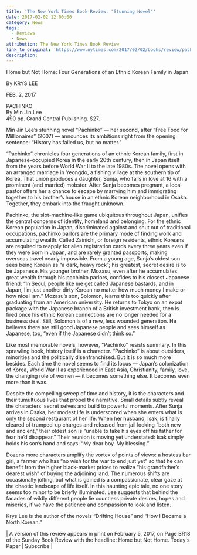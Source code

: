 ```yaml
---
title: 'The New York Times Book Review: "Stunning Novel"'
date: 2017-02-02 12:00:00
category: News
tags:
  - Reviews
  - News
attribution: The New York Times Book Review
link_to_original: 'https://www.nytimes.com/2017/02/02/books/review/pachinko-min-jin-lee.html?_r=0'
description:
---
```



Home but Not Home: Four Generations of an Ethnic Korean Family in Japan

By KRYS LEE

FEB. 2, 2017

PACHINKO
<br>By Min Jin Lee
<br>490 pp. Grand Central Publishing. $27.

Min Jin Lee’s stunning novel “Pachinko” — her second, after “Free Food for Millionaires” (2007) — announces its ambitions right from the opening sentence: “History has failed us, but no matter.”

“Pachinko” chronicles four generations of an ethnic Korean family, first in Japanese-occupied Korea in the early 20th century, then in Japan itself from the years before World War II to the late 1980s. The novel opens with an arranged marriage in Yeongdo, a fishing village at the southern tip of Korea. That union produces a daughter, Sunja, who falls in love at 16 with a prominent (and married) mobster. After Sunja becomes pregnant, a local pastor offers her a chance to escape by marrying him and immigrating together to his brother’s house in an ethnic Korean neighborhood in Osaka. Together, they embark into the fraught unknown.

Pachinko, the slot-machine-like game ubiquitous throughout Japan, unifies the central concerns of identity, homeland and belonging. For the ethnic Korean population in Japan, discriminated against and shut out of traditional occupations, pachinko parlors are the primary mode of finding work and accumulating wealth. Called Zainichi, or foreign residents, ethnic Koreans are required to reapply for alien registration cards every three years even if they were born in Japan, and are rarely granted passports, making overseas travel nearly impossible. From a young age, Sunja’s oldest son sees being Korean as “a dark, heavy rock”; his greatest, secret desire is to be Japanese. His younger brother, Mozasu, even after he accumulates great wealth through his pachinko parlors, confides to his closest Japanese friend: “In Seoul, people like me get called Japanese bastards, and in Japan, I’m just another dirty Korean no matter how much money I make or how nice I am.” Mozasu’s son, Solomon, learns this too quickly after graduating from an American university. He returns to Tokyo on an expat package with the Japanese branch of a British investment bank, then is fired once his ethnic Korean connections are no longer needed for a business deal. Still, Solomon is of a new, less wounded generation. He believes there are still good Japanese people and sees himself as Japanese, too, “even if the Japanese didn’t think so.”

Like most memorable novels, however, “Pachinko” resists summary. In this sprawling book, history itself is a character. “Pachinko” is about outsiders, minorities and the politically disenfranchised. But it is so much more besides. Each time the novel seems to find its locus — Japan’s colonization of Korea, World War II as experienced in East Asia, Christianity, family, love, the changing role of women — it becomes something else. It becomes even more than it was.

Despite the compelling sweep of time and history, it is the characters and their tumultuous lives that propel the narrative. Small details subtly reveal the characters’ secret selves and build to powerful moments. After Sunja arrives in Osaka, her modest life is underscored when she enters what is only the second restaurant of her life. When her husband, Isak, is finally cleared of trumped-up charges and released from jail looking “both new and ancient,” their oldest son is “unable to take his eyes off his father for fear he’d disappear.” Their reunion is moving yet understated: Isak simply holds his son’s hand and says: “My dear boy. My blessing.”

Dozens more characters amplify the vortex of points of views: a hostess bar girl, a farmer who has “no wish for the war to end just yet” so that he can benefit from the higher black-market prices to realize “his grandfather’s dearest wish” of buying the adjoining land. The numerous shifts are occasionally jolting, but what is gained is a compassionate, clear gaze at the chaotic landscape of life itself. In this haunting epic tale, no one story seems too minor to be briefly illuminated. Lee suggests that behind the facades of wildly different people lie countless private desires, hopes and miseries, if we have the patience and compassion to look and listen.

Krys Lee is the author of the novels “Drifting House” and “How I Became a North Korean.”

| A version of this review appears in print on February 5, 2017, on Page BR18 of the Sunday Book Review with the headline: Home but Not Home. Today's Paper       | Subscribe |